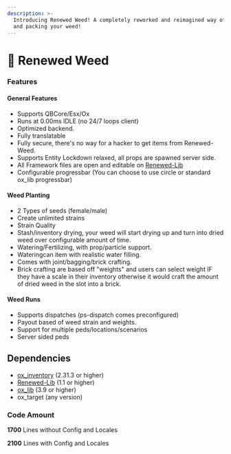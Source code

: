 ```yaml
---
description: >-
  Introducing Renewed Weed! A completely reworked and reimagined way of growing
  and packing your weed!
---
```


# 🌱 Renewed Weed

### Features

#### General Features

* Supports QBCore/Esx/Ox
* Runs at 0.00ms IDLE (no 24/7 loops client)
* Optimized backend.
* Fully translatable
* Fully secure, there's no way for a hacker to get items from Renewed-Weed.
* Supports Entity Lockdown relaxed, all props are spawned server side.
* All Framework files are open and editable on [Renewed-Lib](https://github.com/Renewed-Scripts/Renewed-Lib)
* Configurable progressbar (You can choose to use circle or standard ox\_lib progressbar)

#### Weed Planting

* 2 Types of seeds (female/male)
* Create unlimited strains
* Strain Quality
* Stash/inventory drying, your weed will start drying up and turn into dried weed over configurable amount of time.
* Watering/Fertilizing, with prop/particle support.
* Wateringcan item with realistic water filling.
* Comes with joint/bagging/brick crafting.
* Brick crafting are based off "weights" and users can select weight IF they have a scale in their inventory otherwise it would craft the amount of dried weed in the slot into a brick.

#### Weed Runs

* Supports dispatches (ps-dispatch comes preconfigured)
* Payout based of weed strain and weights.
* Support for multiple peds/locations/scenarios
* Server sided peds

## Dependencies

* [ox\_inventory](https://github.com/overextended/ox\_inventory) (2.31.3 or higher)
* [Renewed-Lib](https://github.com/Renewed-Scripts/Renewed-Lib) (1.1 or higher)
* [ox\_lib](https://github.com/overextended/ox\_lib) (3.9 or higher)&#x20;
* ox\_target (any version)

### Code Amount

**1700** Lines without Config and Locales

**2100** Lines with Config and Locales

